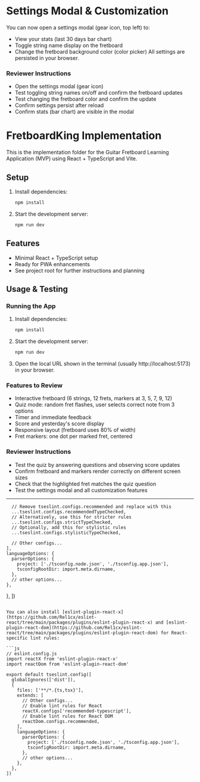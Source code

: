 # Settings Modal & Customization

You can now open a settings modal (gear icon, top left) to:
- View your stats (last 30 days bar chart)
- Toggle string name display on the fretboard
- Change the fretboard background color (color picker)
All settings are persisted in your browser.

### Reviewer Instructions
- Open the settings modal (gear icon)
- Test toggling string names on/off and confirm the fretboard updates
- Test changing the fretboard color and confirm the update
- Confirm settings persist after reload
- Confirm stats (bar chart) are visible in the modal
# FretboardKing Implementation

This is the implementation folder for the Guitar Fretboard Learning Application (MVP) using React + TypeScript and Vite.

## Setup

1. Install dependencies:
   ```sh
   npm install
   ```
2. Start the development server:
   ```sh
   npm run dev
   ```

## Features
- Minimal React + TypeScript setup
- Ready for PWA enhancements
- See project root for further instructions and planning


## Usage & Testing

### Running the App
1. Install dependencies:
   ```sh
   npm install
   ```
2. Start the development server:
   ```sh
   npm run dev
   ```
3. Open the local URL shown in the terminal (usually http://localhost:5173) in your browser.

### Features to Review
- Interactive fretboard (6 strings, 12 frets, markers at 3, 5, 7, 9, 12)
- Quiz mode: random fret flashes, user selects correct note from 3 options
- Timer and immediate feedback
- Score and yesterday's score display
- Responsive layout (fretboard uses 80% of width)
- Fret markers: one dot per marked fret, centered

### Reviewer Instructions
- Test the quiz by answering questions and observing score updates
- Confirm fretboard and markers render correctly on different screen sizes
- Check that the highlighted fret matches the quiz question
- Test the settings modal and all customization features

---

      // Remove tseslint.configs.recommended and replace with this
      ...tseslint.configs.recommendedTypeChecked,
      // Alternatively, use this for stricter rules
      ...tseslint.configs.strictTypeChecked,
      // Optionally, add this for stylistic rules
      ...tseslint.configs.stylisticTypeChecked,

      // Other configs...
    ],
    languageOptions: {
      parserOptions: {
        project: ['./tsconfig.node.json', './tsconfig.app.json'],
        tsconfigRootDir: import.meta.dirname,
      },
      // other options...
    },
  },
])
```

You can also install [eslint-plugin-react-x](https://github.com/Rel1cx/eslint-react/tree/main/packages/plugins/eslint-plugin-react-x) and [eslint-plugin-react-dom](https://github.com/Rel1cx/eslint-react/tree/main/packages/plugins/eslint-plugin-react-dom) for React-specific lint rules:

```js
// eslint.config.js
import reactX from 'eslint-plugin-react-x'
import reactDom from 'eslint-plugin-react-dom'

export default tseslint.config([
  globalIgnores(['dist']),
  {
    files: ['**/*.{ts,tsx}'],
    extends: [
      // Other configs...
      // Enable lint rules for React
      reactX.configs['recommended-typescript'],
      // Enable lint rules for React DOM
      reactDom.configs.recommended,
    ],
    languageOptions: {
      parserOptions: {
        project: ['./tsconfig.node.json', './tsconfig.app.json'],
        tsconfigRootDir: import.meta.dirname,
      },
      // other options...
    },
  },
])
```
